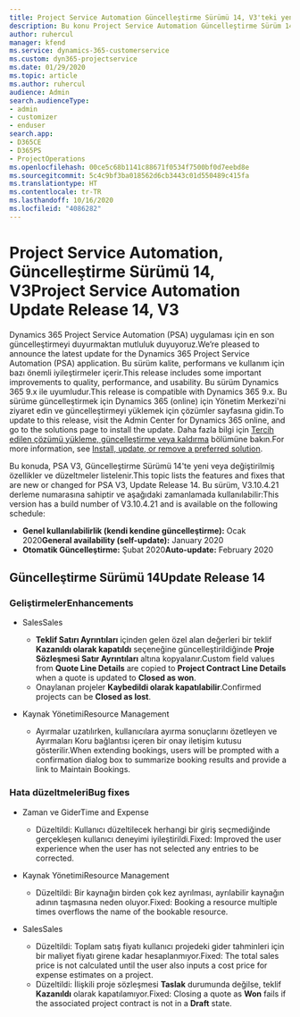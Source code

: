```yaml
---
title: Project Service Automation Güncelleştirme Sürümü 14, V3'teki yenilikler veya değişiklikler
description: Bu konu Project Service Automation Güncelleştirme Sürüm 14 V3'teki yenilikler hakkında bilgi sağlar.
author: ruhercul
manager: kfend
ms.service: dynamics-365-customerservice
ms.custom: dyn365-projectservice
ms.date: 01/29/2020
ms.topic: article
ms.author: ruhercul
audience: Admin
search.audienceType:
- admin
- customizer
- enduser
search.app:
- D365CE
- D365PS
- ProjectOperations
ms.openlocfilehash: 00ce5c68b1141c88671f0534f7500bf0d7eebd8e
ms.sourcegitcommit: 5c4c9bf3ba018562d6cb3443c01d550489c415fa
ms.translationtype: HT
ms.contentlocale: tr-TR
ms.lasthandoff: 10/16/2020
ms.locfileid: "4086282"
---
```

# <a name="project-service-automation-update-release-14-v3"></a><span data-ttu-id="bee06-103">Project Service Automation, Güncelleştirme Sürümü 14, V3</span><span class="sxs-lookup"><span data-stu-id="bee06-103">Project Service Automation Update Release 14, V3</span></span>
<span data-ttu-id="bee06-104">Dynamics 365 Project Service Automation (PSA) uygulaması için en son güncelleştirmeyi duyurmaktan mutluluk duyuyoruz.</span><span class="sxs-lookup"><span data-stu-id="bee06-104">We’re pleased to announce the latest update for the Dynamics 365 Project Service Automation (PSA) application.</span></span> <span data-ttu-id="bee06-105">Bu sürüm kalite, performans ve kullanım için bazı önemli iyileştirmeler içerir.</span><span class="sxs-lookup"><span data-stu-id="bee06-105">This release includes some important improvements to quality, performance, and usability.</span></span> <span data-ttu-id="bee06-106">Bu sürüm Dynamics 365 9.x ile uyumludur.</span><span class="sxs-lookup"><span data-stu-id="bee06-106">This release is compatible with Dynamics 365 9.x.</span></span> <span data-ttu-id="bee06-107">Bu sürüme güncelleştirmek için Dynamics 365 (online) için Yönetim Merkezi'ni ziyaret edin ve güncelleştirmeyi yüklemek için çözümler sayfasına gidin.</span><span class="sxs-lookup"><span data-stu-id="bee06-107">To update to this release, visit the Admin Center for Dynamics 365 online, and go to the solutions page to install the update.</span></span> <span data-ttu-id="bee06-108">Daha fazla bilgi için [Tercih edilen çözümü yükleme, güncelleştirme veya kaldırma](https://docs.microsoft.com/power-platform/admin/install-remove-preferred-solution) bölümüne bakın.</span><span class="sxs-lookup"><span data-stu-id="bee06-108">For more information, see [Install, update, or remove a preferred solution](https://docs.microsoft.com/power-platform/admin/install-remove-preferred-solution).</span></span>

<span data-ttu-id="bee06-109">Bu konuda, PSA V3, Güncelleştirme Sürümü 14'te yeni veya değiştirilmiş özellikler ve düzeltmeler listelenir.</span><span class="sxs-lookup"><span data-stu-id="bee06-109">This topic lists the features and fixes that are new or changed for PSA V3, Update Release 14.</span></span> <span data-ttu-id="bee06-110">Bu sürüm, V3.10.4.21 derleme numarasına sahiptir ve aşağıdaki zamanlamada kullanılabilir:</span><span class="sxs-lookup"><span data-stu-id="bee06-110">This version has a build number of V3.10.4.21 and is available on the following schedule:</span></span>

- <span data-ttu-id="bee06-111">**Genel kullanılabilirlik (kendi kendine güncelleştirme):** Ocak 2020</span><span class="sxs-lookup"><span data-stu-id="bee06-111">**General availability (self-update):** January 2020</span></span>
- <span data-ttu-id="bee06-112">**Otomatik Güncelleştirme:** Şubat 2020</span><span class="sxs-lookup"><span data-stu-id="bee06-112">**Auto-update:** February 2020</span></span>

## <a name="update-release-14"></a><span data-ttu-id="bee06-113">Güncelleştirme Sürümü 14</span><span class="sxs-lookup"><span data-stu-id="bee06-113">Update Release 14</span></span>

### <a name="enhancements"></a><span data-ttu-id="bee06-114">Geliştirmeler</span><span class="sxs-lookup"><span data-stu-id="bee06-114">Enhancements</span></span>

- <span data-ttu-id="bee06-115">Sales</span><span class="sxs-lookup"><span data-stu-id="bee06-115">Sales</span></span>

     - <span data-ttu-id="bee06-116">**Teklif Satırı Ayrıntıları** içinden gelen özel alan değerleri bir teklif **Kazanıldı olarak kapatıldı** seçeneğine güncelleştirildiğinde **Proje Sözleşmesi Satır Ayrıntıları** altına kopyalanır.</span><span class="sxs-lookup"><span data-stu-id="bee06-116">Custom field values from **Quote Line Details** are copied to **Project Contract Line Details** when a quote is updated to **Closed as won**.</span></span>
     - <span data-ttu-id="bee06-117">Onaylanan projeler **Kaybedildi olarak kapatılabilir**.</span><span class="sxs-lookup"><span data-stu-id="bee06-117">Confirmed projects can be **Closed as lost**.</span></span>

- <span data-ttu-id="bee06-118">Kaynak Yönetimi</span><span class="sxs-lookup"><span data-stu-id="bee06-118">Resource Management</span></span>

     - <span data-ttu-id="bee06-119">Ayırmalar uzatılırken, kullanıcılara ayırma sonuçlarını özetleyen ve Ayırmaları Koru bağlantısı içeren bir onay iletişim kutusu gösterilir.</span><span class="sxs-lookup"><span data-stu-id="bee06-119">When extending bookings, users will be prompted with a confirmation dialog box to summarize booking results and provide a link to Maintain Bookings.</span></span>


### <a name="bug-fixes"></a><span data-ttu-id="bee06-120">Hata düzeltmeleri</span><span class="sxs-lookup"><span data-stu-id="bee06-120">Bug fixes</span></span>

- <span data-ttu-id="bee06-121">Zaman ve Gider</span><span class="sxs-lookup"><span data-stu-id="bee06-121">Time and Expense</span></span>

     - <span data-ttu-id="bee06-122">Düzeltildi: Kullanıcı düzeltilecek herhangi bir giriş seçmediğinde gerçekleşen kullanıcı deneyimi iyileştirildi.</span><span class="sxs-lookup"><span data-stu-id="bee06-122">Fixed: Improved the user experience when the user has not selected any entries to be corrected.</span></span>

- <span data-ttu-id="bee06-123">Kaynak Yönetimi</span><span class="sxs-lookup"><span data-stu-id="bee06-123">Resource Management</span></span>

     - <span data-ttu-id="bee06-124">Düzeltildi: Bir kaynağın birden çok kez ayrılması, ayrılabilir kaynağın adının taşmasına neden oluyor.</span><span class="sxs-lookup"><span data-stu-id="bee06-124">Fixed: Booking a resource multiple times overflows the name of the bookable resource.</span></span>

- <span data-ttu-id="bee06-125">Sales</span><span class="sxs-lookup"><span data-stu-id="bee06-125">Sales</span></span>

     - <span data-ttu-id="bee06-126">Düzeltildi: Toplam satış fiyatı kullanıcı projedeki gider tahminleri için bir maliyet fiyatı girene kadar hesaplanmıyor.</span><span class="sxs-lookup"><span data-stu-id="bee06-126">Fixed: The total sales price is not calculated until the user also inputs a cost price for expense estimates on a project.</span></span>
     - <span data-ttu-id="bee06-127">Düzeltildi: İlişkili proje sözleşmesi **Taslak** durumunda değilse, teklif **Kazanıldı** olarak kapatılamıyor.</span><span class="sxs-lookup"><span data-stu-id="bee06-127">Fixed: Closing a quote as **Won** fails if the associated project contract is not in a **Draft** state.</span></span>

